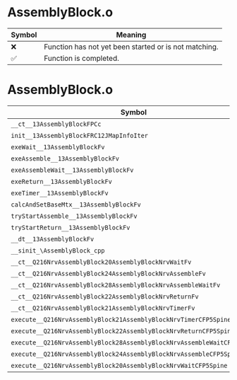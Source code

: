 # AssemblyBlock.o
| Symbol | Meaning 
| ------------- | ------------- 
| :x: | Function has not yet been started or is not matching. 
| :white_check_mark: | Function is completed. 


# AssemblyBlock.o
| Symbol | Decompiled? |
| ------------- | ------------- |
| `__ct__13AssemblyBlockFPCc` | :white_check_mark: |
| `init__13AssemblyBlockFRC12JMapInfoIter` | :white_check_mark: |
| `exeWait__13AssemblyBlockFv` | :x: |
| `exeAssemble__13AssemblyBlockFv` | :white_check_mark: |
| `exeAssembleWait__13AssemblyBlockFv` | :white_check_mark: |
| `exeReturn__13AssemblyBlockFv` | :white_check_mark: |
| `exeTimer__13AssemblyBlockFv` | :white_check_mark: |
| `calcAndSetBaseMtx__13AssemblyBlockFv` | :white_check_mark: |
| `tryStartAssemble__13AssemblyBlockFv` | :white_check_mark: |
| `tryStartReturn__13AssemblyBlockFv` | :white_check_mark: |
| `__dt__13AssemblyBlockFv` | :white_check_mark: |
| `__sinit_\AssemblyBlock_cpp` | :white_check_mark: |
| `__ct__Q216NrvAssemblyBlock20AssemblyBlockNrvWaitFv` | :white_check_mark: |
| `__ct__Q216NrvAssemblyBlock24AssemblyBlockNrvAssembleFv` | :white_check_mark: |
| `__ct__Q216NrvAssemblyBlock28AssemblyBlockNrvAssembleWaitFv` | :white_check_mark: |
| `__ct__Q216NrvAssemblyBlock22AssemblyBlockNrvReturnFv` | :white_check_mark: |
| `__ct__Q216NrvAssemblyBlock21AssemblyBlockNrvTimerFv` | :white_check_mark: |
| `execute__Q216NrvAssemblyBlock21AssemblyBlockNrvTimerCFP5Spine` | :white_check_mark: |
| `execute__Q216NrvAssemblyBlock22AssemblyBlockNrvReturnCFP5Spine` | :white_check_mark: |
| `execute__Q216NrvAssemblyBlock28AssemblyBlockNrvAssembleWaitCFP5Spine` | :white_check_mark: |
| `execute__Q216NrvAssemblyBlock24AssemblyBlockNrvAssembleCFP5Spine` | :white_check_mark: |
| `execute__Q216NrvAssemblyBlock20AssemblyBlockNrvWaitCFP5Spine` | :white_check_mark: |
